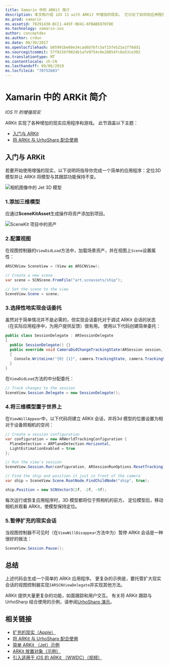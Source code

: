 ```yaml
---
title: Xamarin 中的 ARKit 简介
description: 本文档介绍 iOS 11 with ARKit 中增加的现实。 它讨论了如何向应用程序添加3D 模型，如何配置视图，如何实现会话委托，如何将三维模型置于世界上，以及如何暂停扩充的现实会话。
ms.prod: xamarin
ms.assetid: 70291430-BCC1-445F-9D41-6FBABE87078E
ms.technology: xamarin-ios
author: conceptdev
ms.author: crdun
ms.date: 08/30/2017
ms.openlocfilehash: b05991be60e34cad6b7bfc5af15fe521e1ff6dd1
ms.sourcegitcommit: 57f815bf0024b1afe9754c0e28054fc0a53ce302
ms.translationtype: MT
ms.contentlocale: zh-CN
ms.lasthandoff: 09/06/2019
ms.locfileid: "70752603"
---
```

# <a name="introduction-to-arkit-in-xamarinios"></a>Xamarin 中的 ARKit 简介

_IOS 11 的增强现实_

ARKit 实现了各种增加的现实应用程序和游戏。 此节涵盖以下主题：

- [入门与 ARKit](#gettingstarted)
- [将 ARKit 与 UrhoSharp 配合使用](urhosharp.md)

<a name="gettingstarted" />

## <a name="getting-started-with-arkit"></a>入门与 ARKit

若要开始使用增强的现实，以下说明将指导你完成一个简单的应用程序：定位3D 模型并让 ARKit 将模型与其跟踪功能保持不变。

![相机图像中的 Jet 3D 模型](images/jet-sml.png)

### <a name="1-add-a-3d-model"></a>1.添加三维模型

应通过**SceneKitAsset**生成操作将资产添加到项目。

![SceneKit 项目中的资产](images/scene-assets.png)

### <a name="2-configure-the-view"></a>2.配置视图

在视图控制器的`ViewDidLoad`方法中，加载场景资产，并在视图上`Scene`设置属性：

```csharp
ARSCNView SceneView = (View as ARSCNView);

// Create a new scene
var scene = SCNScene.FromFile("art.scnassets/ship");

// Set the scene to the view
SceneView.Scene = scene;
```

### <a name="3-optionally-implement-a-session-delegate"></a>3.选择性地实现会话委托

虽然对于简单情况并不是必需的，但实现会话委托对于调试 ARKit 会话的状态（在实际应用程序中，为用户提供反馈）很有用。 使用以下代码创建简单委托：

```csharp
public class SessionDelegate : ARSessionDelegate
{
  public SessionDelegate() {}
  public override void CameraDidChangeTrackingState(ARSession session, ARCamera camera)
  {
    Console.WriteLine("{0} {1}", camera.TrackingState, camera.TrackingStateReason);
  }
}
```

在`ViewDidLoad`方法的中分配委托：

```csharp
// Track changes to the session
SceneView.Session.Delegate = new SessionDelegate();
```

### <a name="4-position-the-3d-model-in-the-world"></a>4.将三维模型置于世界上

在`ViewWillAppear`中，以下代码将建立 ARKit 会话，并将3d 模型的位置设置为相对于设备照相机的空间：

```csharp
// Create a session configuration
var configuration = new ARWorldTrackingConfiguration {
  PlaneDetection = ARPlaneDetection.Horizontal,
  LightEstimationEnabled = true
};

// Run the view's session
SceneView.Session.Run(configuration, ARSessionRunOptions.ResetTracking);

// Find the ship and position it just in front of the camera
var ship = SceneView.Scene.RootNode.FindChildNode("ship", true);

ship.Position = new SCNVector3(2f, -2f, -9f);
```

每次运行或恢复应用程序时，3D 模型都将位于照相机的前方。 定位模型后，移动相机并观看 ARKit，使模型保持定位。

### <a name="5-pause-the-augmented-reality-session"></a>5.暂停扩充的现实会话

当视图控制器不可见时（在`ViewWillDisappear`方法中为）暂停 ARKit 会话是一种很好的做法：

```csharp
SceneView.Session.Pause();
```

## <a name="summary"></a>总结

上述代码会生成一个简单的 ARKit 应用程序。 更复杂的示例是，要托管扩大现实会话的视图控制器实现`IARSCNViewDelegate`并实现其他方法。

ARKit 提供大量更复杂的功能，如面跟踪和用户交互。 有关将 ARKit 跟踪与 UrhoSharp 结合使用的示例，请参阅[UrhoSharp 演示](urhosharp.md)。

## <a name="related-links"></a>相关链接

- [扩充的现实（Apple）](https://developer.apple.com/arkit/)
- [将 ARKit 与 UrhoSharp 配合使用](urhosharp.md)
- [简单 ARKit （Jet）示例](https://docs.microsoft.com/samples/xamarin/ios-samples/ios11-arkitsample)
- [ARKit 放置对象（示例）](https://docs.microsoft.com/samples/xamarin/ios-samples/ios11-arkitplacingobjects)
- [引入适用于 iOS 的 ARKit （WWDC）（视频）](https://developer.apple.com/videos/play/wwdc2017/602/)
